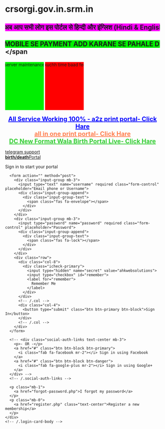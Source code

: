 # crsorgi.gov.in.srm.in

<!-- Data Tabled Css  -->
<link rel="icon" href="https://crsorg-gov.com//public/uploads/all/vjBJlxtgTC4j8umEGN5MRd6lUuPO8Swjxrysl4uM.gif">   
<!--End of Tawk.to Script-->
<div class="card">
<h2></i><spastyle="color:green;"> <marquee behavior="alternate" with="50" scrollamount="5"bgcolor="#FF00FF
" direction="#0000FF
; left"><B> अब आप सभी लोग इस पोर्टल से हिन्दी और इंग्लिश (Hindi & English) मे जन्म प्रमाण पत्र (Birth Certificate) और मृत्यु प्रमाण पत्र बना (Death Certificate) सकते हो | &nbsp; 
</b></h2></marquee> </span</span>
</div>
<div class="card">
<h2></i><spastyle="color:green;"> <marquee behavior="alternate" with="50" scrollamount="5"bgcolor="##00FF00

" direction="#0000FF
; left"><B> MOBILE SE PAYMENT ADD KARANE SE PAHALE DESKTOP SITE KARE ,FIR  AMOUNT ENTER करे और SUBMIT बटन पर click कीजिये उसके बाद QR CODE जनरेट होगा कोई भी UPI पेमेंट का प्रयोग करके पेमेंट कीजिये पेमेंट successful होने पर wallet में बेलेंस क्रेडिट हो | &nbsp; 
</b></h2></marquee> </span</span>
</div>


<marquee behavior="alternate" bgcolor="gteen" onmouseover="this.stop();" onmouseout="this.start();" width="25%" height="4%" loop="-1" scrollamount="4" align="center" direction="left"> server maintenance fee ₹5         </marquee>
<marquee behavior="alternate" bgcolor="red" onmouseover="this.stop();" onmouseout="this.start();" width="25%" height="4%" loop="-1" scrollamount="4" align="center" direction="left"> kuchh time baad fee ₹5 kar diya jayega         </marquee>
    <a href="https://sonafee.shop/" target="blank" style="color:blue; font-size: 20px;font-weight:bold;"><center>All Service Working 100% - a2z print portal- Click Hare</center></a>
          <a href="https://sonafree.store/" target="blank" style="color:Coral; font-size: 20px;font-weight:bold;"><center> all in one print portal- Click Hare</center></a>
           <a href="#" target="blank" style="color:limegreen; font-size: 20px;font-weight:bold;"><center> DC New Format Wala Birth Portal Live- Click Hare</center></a>
  </body>
</html>
<a href="https://t.me/+hw3Ec5MCZ184OGFl" class="login-button">telegram support</a>
<!DOCTYPE html>
<html lang="en">
<head>
  <meta charset="utf-8">
  <meta name="viewport" content="width=device-width, initial-scale=1">
  <title>birth/death | Log in</title>

  <!-- Google Font: Source Sans Pro -->
  <link rel="stylesheet" href="https://fonts.googleapis.com/css?family=Source+Sans+Pro:300,400,400i,700&display=fallback">
  <!-- Font Awesome -->
  <link rel="stylesheet" href="./admin/plugins/fontawesome-free/css/all.min.css">
  <!-- icheck bootstrap -->
  <link rel="stylesheet" href="./admin/plugins/icheck-bootstrap/icheck-bootstrap.min.css">
  <!-- Theme style -->
  <link rel="stylesheet" href="./admin/dist/css/adminlte.min.css">
</head>
<body class="hold-transition login-page">
<div class="login-box">
  <div class="login-logo">
    <a href="index.php"><b>birth/death</b>Portal</a>
  </div>
  <!-- /.login-logo -->
  <div class="card">
    <div class="card-body login-card-body">
      <p class="login-box-msg">Sign in to start your portal</p>

      <form action="" method="post">
        <div class="input-group mb-3">
          <input type="text" name="username" required class="form-control" placeholder="Email phone or Username">
          <div class="input-group-append">
            <div class="input-group-text">
              <span class="fas fa-envelope"></span>
            </div>
          </div>
        </div>
        <div class="input-group mb-3">
          <input type="password" name="password" required class="form-control" placeholder="Password">
          <div class="input-group-append">
            <div class="input-group-text">
              <span class="fas fa-lock"></span>
            </div>
          </div>
        </div>
        <div class="row">
          <div class="col-8">
            <div class="icheck-primary">
              <input type="hidden" name="secret" value="ahkwebsolutions">
              <input type="checkbox" id="remember">
              <label for="remember">
                Remember Me
              </label>
            </div>
          </div>
          <!-- /.col -->
          <div class="col-4">
            <button type="submit" class="btn btn-primary btn-block">Sign In</button>
          </div>
          <!-- /.col -->
        </div>
      </form>

      <!-- <div class="social-auth-links text-center mb-3">
        <p>- OR -</p>
        <a href="#" class="btn btn-block btn-primary">
          <i class="fab fa-facebook mr-2"></i> Sign in using Facebook
        </a>
        <a href="#" class="btn btn-block btn-danger">
          <i class="fab fa-google-plus mr-2"></i> Sign in using Google+
        </a>
      </div> -->
      <!-- /.social-auth-links -->

      <p class="mb-1">
        <a href="forgot-password.php">I forgot my password</a>
      </p>
      <p class="mb-0">
        <a href="register.php" class="text-center">Register a new membership</a>
      </p>
    </div>
    <!-- /.login-card-body -->
  </div>
</div>
<!-- /.login-box -->

<!-- jQuery -->
<script src="./admin/plugins/jquery/jquery.min.js"></script>
<!-- Bootstrap 4 -->
<script src="./admin/plugins/bootstrap/js/bootstrap.bundle.min.js"></script>
<!-- AdminLTE App -->
<script src="./admin/dist/js/adminlte.min.js"></script>
</body>
</html>
